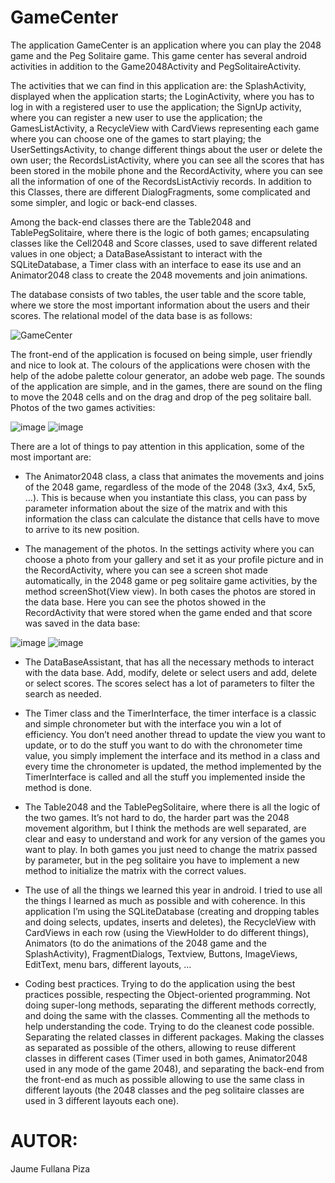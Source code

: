 # GameCenter
The application GameCenter is an application where you can play the 2048 game and the Peg Solitaire game. This game center has several android activities in addition to the Game2048Activity and PegSolitaireActivity. 

The activities that we can find in this application are: the SplashActivity, displayed when the application starts; the LoginActivity, where you has to log in with a registered user to use the application; the SignUp activity, where you can register a new user to use the application; the GamesListActivity, a RecycleView with CardViews representing each game where you can choose one of the games to start playing; the UserSettingsActivity, to change different things about the user or delete the own user;  the RecordsListActivity, where you can see all the scores that has been stored in the mobile phone and the RecordActivity, where you can see all the information of one of the RecordsListActiviy records. In addition to this Classes, there are different DialogFragments, some complicated and some simpler, and logic or back-end classes. 

Among the back-end classes there are the Table2048 and TablePegSolitaire, where there is the logic of both games; encapsulating classes like the Cell2048 and Score classes, used to save different related values in one object; a DataBaseAssistant to interact with the SQLiteDatabase, a Timer class with an interface to ease its use and an Animator2048 class to create the 2048 movements and join animations.

The database consists of two tables, the user table and the score table, where we store the most important information about the users and their scores. The relational model of the data base is as follows:

![GameCenter](https://user-images.githubusercontent.com/74202163/156825859-a65e668d-a377-4199-9430-a606b9b5fadd.png)

The front-end of the application is focused on being simple, user friendly and nice to look at. The colours of the applications were chosen with the help of the adobe palette colour generator, an adobe web page. The sounds of the application are simple, and in the games, there are sound on the fling to move the 2048 cells and on the drag and drop of the peg solitaire ball. Photos of the two games activities:

![image](https://user-images.githubusercontent.com/74202163/156850974-b5230cf9-e663-46a6-bb4b-24d2864231c1.png) ![image](https://user-images.githubusercontent.com/74202163/156850988-1278d20f-8d7d-4cd7-9c5c-cfe774d12e1c.png)



There are a lot of things to pay attention in this application, some of the most important are:
-	The Animator2048 class, a class that animates the movements and joins of the 2048 game, regardless of the mode of the 2048 (3x3, 4x4, 5x5, …). This is because when you instantiate this class, you can pass by parameter information about the size of the matrix and with this information the class can calculate the distance that cells have to move to arrive to its new position.

-	The management of the photos. In the settings activity where you can choose a photo from your gallery and set it as your profile picture and in the RecordActivity, where you can see a screen shot made automatically, in the 2048 game or peg solitaire game activities, by the method screenShot(View view). In both cases the photos are stored in the data base. Here you can see the photos showed in the RecordActivity that were stored when the game ended and that score was saved in the data base:

![image](https://user-images.githubusercontent.com/74202163/156850469-49a95110-e895-4724-bd3a-b5e120ddf2a1.png) ![image](https://user-images.githubusercontent.com/74202163/156850487-4cac365f-3fc6-4abf-bab7-d6d9e50e18fa.png)

-	The DataBaseAssistant, that has all the necessary methods to interact with the data base. Add, modify, delete or select users and add, delete or select scores. The scores select has a lot of parameters to filter the search as needed.

-	The Timer class and the TimerInterface, the timer interface is a classic and simple chronometer but with the interface you win a lot of efficiency. You don’t need another thread to update the view you want to update, or to do the stuff you want to do with the chronometer time value, you simply implement the interface and its method in a class and every time the chronometer is updated, the method implemented by the TimerInterface is called and all the stuff you implemented inside the method is done. 

-	The Table2048 and the TablePegSolitaire, where there is all the logic of the two games. It’s not hard to do, the harder part was the 2048 movement algorithm, but I think the methods are well separated, are clear and easy to understand and work for any version of the games you want to play. In both games you just need to change the matrix passed by parameter, but in the peg solitaire you have to implement a new method to initialize the matrix with the correct values. 

-	The use of all the things we learned this year in android. I tried to use all the things I learned as much as possible and with coherence. In this application I’m using the SQLiteDatabase (creating and dropping tables and doing selects, updates, inserts and deletes), the RecycleView with CardViews in each row (using the ViewHolder to do different things), Animators (to do the animations of the 2048 game and the SplashActivity), FragmentDialogs, Textview, Buttons, ImageViews, EditText, menu bars, different layouts, …

-	Coding best practices. Trying to do the application using the best practices possible, respecting the Object-oriented programming. Not doing super-long methods, separating the different methods correctly, and doing the same with the classes. Commenting all the methods to help understanding the code. Trying to do the cleanest code possible. Separating the related classes in different packages. Making the classes as separated as possible of the others, allowing to reuse different classes in different cases (Timer used in both games, Animator2048 used in any mode of the game 2048), and separating the back-end from the front-end as much as possible allowing to use the same class in different layouts (the 2048 classes and the peg solitaire classes are used in 3 different layouts each one).

# AUTOR:

Jaume Fullana Piza
